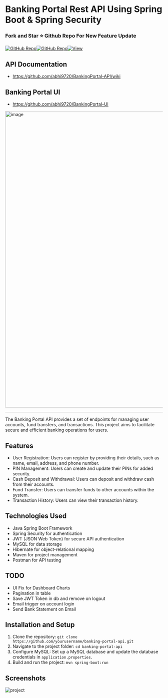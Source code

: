 # Banking Portal Rest API Using Spring Boot & Spring Security
### Fork and Star ⭐ Github Repo For New Feature Update


<div style="display: flex;">
    <!-- GitHub Repository Badges -->
    <a href="https://github.com/abhi9720/BankingPortal-UI" target="_blank">
      <img alt="GitHub Repo" src="https://img.shields.io/badge/GitHub-UI%20Repo-blue.svg?style=flat-square">
    </a>
    <a href="https://github.com/abhi9720/BankingPortal-API" target="_blank">
      <img alt="GitHub Repo" src="https://img.shields.io/badge/GitHub-API%20Repo-blue.svg?style=flat-square">
    </a>
   <a href="https://github.com/abhi9720/BankingPortal-APIe" target="_blank">
      <img alt="View" src="https://img.shields.io/badge/View-blue.svg?style=flat-square">
    </a>
  </div>

  ## API Documentation
- https://github.com/abhi9720/BankingPortal-API/wiki

## Banking Portal UI
- https://github.com/abhi9720/BankingPortal-UI
  
<img width="948" alt="image" src="https://github.com/abhi9720/BankingPortal-API/assets/68281476/237694d9-6e8d-48e8-a7a2-982b9f8ca671">



***

The Banking Portal API provides a set of endpoints for managing user accounts, fund transfers, and transactions. This project aims to facilitate secure and efficient banking operations for users.

## Features

- User Registration: Users can register by providing their details, such as name, email, address, and phone number.
- PIN Management: Users can create and update their PINs for added security.
- Cash Deposit and Withdrawal: Users can deposit and withdraw cash from their accounts.
- Fund Transfer: Users can transfer funds to other accounts within the system.
- Transaction History: Users can view their transaction history.

## Technologies Used

- Java Spring Boot Framework
- Spring Security for authentication
- JWT (JSON Web Token) for secure API authentication
- MySQL for data storage
- Hibernate for object-relational mapping
- Maven for project management
- Postman for API testing

## TODO
- UI Fix for Dashboard Charts
- Pagination in table
- Save JWT Token in db and remove on logout
- Email trigger on account login
- Send Bank Statement on Email
  
## Installation and Setup

1. Clone the repository: `git clone https://github.com/yourusername/banking-portal-api.git`
2. Navigate to the project folder: `cd banking-portal-api`
3. Configure MySQL: Set up a MySQL database and update the database credentials in `application.properties`.
4. Build and run the project: `mvn spring-boot:run`

## Screenshots
![project](https://github.com/abhi9720/BankingPortal-UI/assets/68281476/6c3d8c2e-13e2-49d6-9ec1-ffc3387c741a)

<!---
<img width="960" alt="Screenshot 2023-07-23 200531" src="https://github.com/abhi9720/BankingPortal-API/assets/68281476/1c3a614b-a87d-4603-9eb8-0a21da6e1ee2">

---

<img width="959" alt="Screenshot 2023-07-23 212415" src="https://github.com/abhi9720/BankingPortal-API/assets/68281476/277e50f5-43b6-403d-b336-3431655dfe8a">

---

<img width="960" alt="Screenshot 2023-07-23 212110" src="https://github.com/abhi9720/BankingPortal-API/assets/68281476/13e15e7b-a8c5-4ba9-99e3-31bed25d8b3c">

---

<img width="960" alt="Screenshot 2023-07-23 212533" src="https://github.com/abhi9720/BankingPortal-API/assets/68281476/e8e15160-5bcb-4574-88df-9e300ae5bc59">

---

<img width="960" alt="Screenshot 2023-07-23 200346" src="https://github.com/abhi9720/BankingPortal-API/assets/68281476/29b8d193-4298-48ab-9e0d-110e66b186de">

---

<img width="960" alt="Screenshot 2023-07-23 212118" src="https://github.com/abhi9720/BankingPortal-API/assets/68281476/2654311c-7af9-4425-adea-36ab709d9c48">
--->
